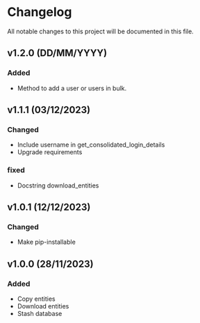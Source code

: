 # Changelog
All notable changes to this project will be documented in this file.

## v1.2.0 (DD/MM/YYYY)
### Added
- Method to add a user or users in bulk.

## v1.1.1 (03/12/2023)

### Changed
- Include username in get_consolidated_login_details
- Upgrade requirements

### fixed
- Docstring download_entities


## v1.0.1 (12/12/2023)
### Changed
- Make pip-installable


## v1.0.0 (28/11/2023)
### Added
- Copy entities
- Download entities
- Stash database
